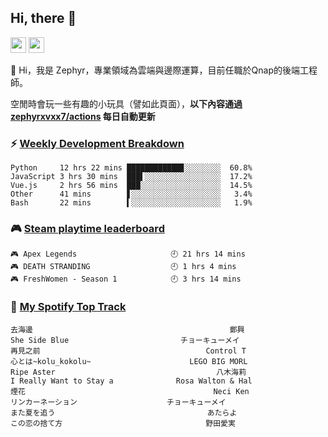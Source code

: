 <!--
**zephyrxvxx7/zephyrxvxx7** is a ✨ _special_ ✨ repository because its `README.md` (this file) appears on your GitHub profile.

Here are some ideas to get you started:

- 🔭 I’m currently working on ...
- 🌱 I’m currently learning ...
- 👯 I’m looking to collaborate on ...
- 🤔 I’m looking for help with ...
- 💬 Ask me about ...
- 📫 How to reach me: ...
- 😄 Pronouns: ...
- ⚡ Fun fact: ...
-->

## Hi, there 👋

<a href="https://www.instagram.com/zephyrxvxx7/"><img src="https://img.shields.io/badge/instagram-3f729b?&style=for-the-badge&logo=instagram&logoColor=white" height=25></a>
<a href="https://zephyrxvxx7.me/"><img src="https://img.shields.io/badge/blog-gray?&style=for-the-badge&logo=hexo&logoColor=white" height=25></a>

👋 Hi，我是 Zephyr，專業領域為雲端與邊際運算，目前任職於Qnap的後端工程師。

空閒時會玩一些有趣的小玩具（譬如此頁面），**以下內容通過 [zephyrxvxx7/actions](https://github.com/zephyrxvxx7/zephyrxvxx7/actions) 每日自動更新**

### ⚡ [Weekly Development Breakdown](https://gist.github.com/zephyrxvxx7/ee1787313f0772b51494d051b5edde7f)

<!-- code_time start -->

```text
Python     12 hrs 22 mins ████████████▊░░░░░░░░  60.8%
JavaScript 3 hrs 30 mins  ███▌░░░░░░░░░░░░░░░░░  17.2%
Vue.js     2 hrs 56 mins  ███░░░░░░░░░░░░░░░░░░  14.5%
Other      41 mins        ▋░░░░░░░░░░░░░░░░░░░░   3.4%
Bash       22 mins        ▍░░░░░░░░░░░░░░░░░░░░   1.9%
```

<!-- code_time end -->

### 🎮 [Steam playtime leaderboard](https://gist.github.com/zephyrxvxx7/f77b8978877f959b69d84723c43a4a64)

<!-- steam_time start -->

```text
🎮 Apex Legends                     🕘 21 hrs 14 mins
🎮 DEATH STRANDING                  🕘 1 hrs 4 mins
🎮 FreshWomen - Season 1            🕘 3 hrs 14 mins
```

<!-- steam_time end -->

### 🎵 [My Spotify Top Track](https://gist.github.com/zephyrxvxx7/fe159fde5ec9ebea27e03dd63a71e78f)

<!-- spotify_track start -->

```text
去海邊                                            鄭興
She Side Blue                         チョーキューメイ
再見之前                                     Control T
心とは~kolu_kokolu~                      LEGO BIG MORL
Ripe Aster                                    八木海莉
I Really Want to Stay a              Rosa Walton & Hal
煙花                                          Neci Ken
リンカーネーション                    チョーキューメイ
また夏を追う                                  あたらよ
この恋の捨て方                                野田愛実
```

<!-- spotify_track end -->

